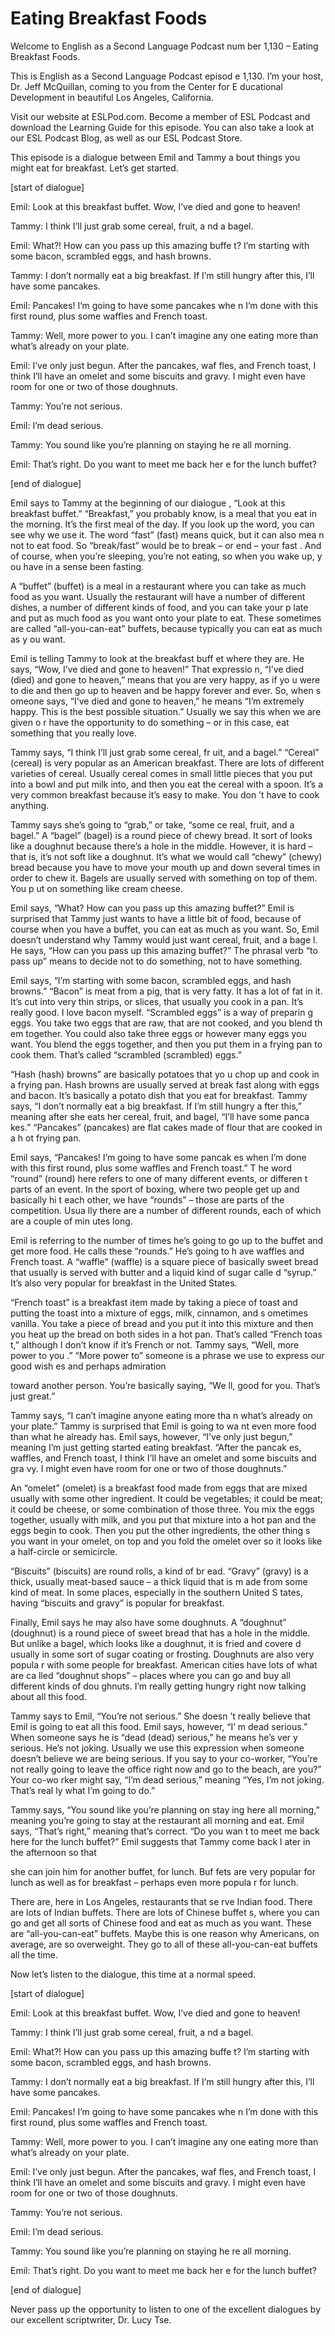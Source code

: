 # Eating Breakfast Foods

Welcome to English as a Second Language Podcast num ber 1,130 – Eating Breakfast Foods.

This is English as a Second Language Podcast episod e 1,130. I’m your host, Dr. Jeff McQuillan, coming to you from the Center for E ducational Development in beautiful Los Angeles, California.

Visit our website at ESLPod.com. Become a member of  ESL Podcast and download the Learning Guide for this episode. You can also take a look at our ESL Podcast Blog, as well as our ESL Podcast Store.

This episode is a dialogue between Emil and Tammy a bout things you might eat for breakfast. Let’s get started.

[start of dialogue]

Emil: Look at this breakfast buffet. Wow, I’ve died  and gone to heaven!

Tammy: I think I’ll just grab some cereal, fruit, a nd a bagel.

Emil: What?! How can you pass up this amazing buffe t? I’m starting with some bacon, scrambled eggs, and hash browns.

Tammy: I don’t normally eat a big breakfast. If I’m  still hungry after this, I’ll have some pancakes.

Emil: Pancakes! I’m going to have some pancakes whe n I’m done with this first round, plus some waffles and French toast.

Tammy: Well, more power to you. I can’t imagine any one eating more than what’s already on your plate.

Emil: I’ve only just begun. After the pancakes, waf fles, and French toast, I think I’ll have an omelet and some biscuits and gravy. I might even have room for one or two of those doughnuts.

Tammy: You’re not serious.

Emil: I’m dead serious.

Tammy: You sound like you’re planning on staying he re all morning.

Emil: That’s right. Do you want to meet me back her e for the lunch buffet?

[end of dialogue]

Emil says to Tammy at the beginning of our dialogue , “Look at this breakfast buffet.” “Breakfast,” you probably know, is a meal that you eat in the morning. It’s the first meal of the day. If you look up the word,  you can see why we use it. The word “fast” (fast) means quick, but it can also mea n not to eat food. So “break/fast” would be to break – or end – your fast . And of course, when you’re sleeping, you’re not eating, so when you wake up, y ou have in a sense been fasting.

A “buffet” (buffet) is a meal in a restaurant where  you can take as much food as you want. Usually the restaurant will have a number  of different dishes, a number of different kinds of food, and you can take your p late and put as much food as you want onto your plate to eat. These sometimes are called “all-you-can-eat” buffets, because typically you can eat as much as y ou want.

Emil is telling Tammy to look at the breakfast buff et where they are. He says, “Wow, I’ve died and gone to heaven!” That expressio n, “I’ve died (died) and gone to heaven,” means that you are very happy, as if yo u were to die and then go up to heaven and be happy forever and ever. So, when s omeone says, “I’ve died and gone to heaven,” he means “I’m extremely happy.  This is the best possible situation.” Usually we say this when we are given o r have the opportunity to do something – or in this case, eat something that you  really love.

Tammy says, “I think I’ll just grab some cereal, fr uit, and a bagel.” “Cereal” (cereal) is very popular as an American breakfast. There are lots of different varieties of cereal. Usually cereal comes in small little pieces that you put into a bowl and put milk into, and then you eat the cereal  with a spoon. It’s a very common breakfast because it’s easy to make. You don ’t have to cook anything.

Tammy says she’s going to “grab,” or take, “some ce real, fruit, and a bagel.” A “bagel” (bagel) is a round piece of chewy bread. It  sort of looks like a doughnut because there’s a hole in the middle. However, it is hard – that is, it’s not soft like a doughnut. It’s what we would call “chewy” (chewy)  bread because you have to move your mouth up and down several times in order to chew it. Bagels are usually served with something on top of them. You p ut on something like cream cheese.

Emil says, “What? How can you pass up this amazing buffet?” Emil is surprised that Tammy just wants to have a little bit of food,  because of course when you have a buffet, you can eat as much as you want. So,  Emil doesn’t understand why Tammy would just want cereal, fruit, and a bage l. He says, “How can you pass up this amazing buffet?” The phrasal verb “to pass up” means to decide not to do something, not to have something.

Emil says, “I’m starting with some bacon, scrambled  eggs, and hash browns.” “Bacon” is meat from a pig, that is very fatty. It has a lot of fat in it. It’s cut into very thin strips, or slices, that usually you cook in a pan. It’s really good. I love bacon myself. “Scrambled eggs” is a way of preparin g eggs. You take two eggs that are raw, that are not cooked, and you blend th em together. You could also take three eggs or however many eggs you want. You blend the eggs together, and then you put them in a frying pan to cook them.  That’s called “scrambled (scrambled) eggs.”

“Hash (hash) browns” are basically potatoes that yo u chop up and cook in a frying pan. Hash browns are usually served at break fast along with eggs and bacon. It’s basically a potato dish that you eat for breakfast. Tammy says, “I don’t normally eat a big breakfast. If I’m still hungry a fter this,” meaning after she eats her cereal, fruit, and bagel, “I’ll have some panca kes.” “Pancakes” (pancakes) are flat cakes made of flour that are cooked in a h ot frying pan.

Emil says, “Pancakes! I’m going to have some pancak es when I’m done with this first round, plus some waffles and French toast.” T he word “round” (round) here refers to one of many different events, or differen t parts of an event. In the sport of boxing, where two people get up and basically hi t each other, we have “rounds” – those are parts of the competition. Usua lly there are a number of different rounds, each of which are a couple of min utes long.

Emil is referring to the number of times he’s going  to go up to the buffet and get more food. He calls these “rounds.” He’s going to h ave waffles and French toast. A “waffle” (waffle) is a square piece of basically sweet bread that usually is served with butter and a liquid kind of sugar calle d “syrup.” It’s also very popular for breakfast in the United States.

“French toast” is a breakfast item made by taking a  piece of toast and putting the toast into a mixture of eggs, milk, cinnamon, and s ometimes vanilla. You take a piece of bread and you put it into this mixture and  then you heat up the bread on both sides in a hot pan. That’s called “French toas t,” although I don’t know if it’s French or not. Tammy says, “Well, more power to you .” “More power to” someone is a phrase we use to express our good wish es and perhaps admiration

toward another person. You’re basically saying, “We ll, good for you. That’s just great.”

Tammy says, “I can’t imagine anyone eating more tha n what’s already on your plate.” Tammy is surprised that Emil is going to wa nt even more food than what he already has. Emil says, however, “I’ve only just  begun,” meaning I’m just getting started eating breakfast. “After the pancak es, waffles, and French toast, I think I’ll have an omelet and some biscuits and gra vy. I might even have room for one or two of those doughnuts.”

An “omelet” (omelet) is a breakfast food made from eggs that are mixed usually with some other ingredient. It could be vegetables;  it could be meat; it could be cheese, or some combination of those three. You mix  the eggs together, usually with milk, and you put that mixture into a hot pan and the eggs begin to cook. Then you put the other ingredients, the other thing s you want in your omelet, on top and you fold the omelet over so it looks like a  half-circle or semicircle.

“Biscuits” (biscuits) are round rolls, a kind of br ead. “Gravy” (gravy) is a thick, usually meat-based sauce – a thick liquid that is m ade from some kind of meat. In some places, especially in the southern United S tates, having “biscuits and gravy” is popular for breakfast.

Finally, Emil says he may also have some doughnuts.  A “doughnut” (doughnut) is a round piece of sweet bread that has a hole in the  middle. But unlike a bagel, which looks like a doughnut, it is fried and covere d usually in some sort of sugar coating or frosting. Doughnuts are also very popula r with some people for breakfast. American cities have lots of what are ca lled “doughnut shops” – places where you can go and buy all different kinds of dou ghnuts. I’m really getting hungry right now talking about all this food.

Tammy says to Emil, “You’re not serious.” She doesn ’t really believe that Emil is going to eat all this food. Emil says, however, “I’ m dead serious.” When someone says he is “dead (dead) serious,” he means he’s ver y serious. He’s not joking. Usually we use this expression when someone doesn’t  believe we are being serious. If you say to your co-worker, “You’re not really going to leave the office right now and go to the beach, are you?” Your co-wo rker might say, “I’m dead serious,” meaning “Yes, I’m not joking. That’s real ly what I’m going to do.”

Tammy says, “You sound like you’re planning on stay ing here all morning,” meaning you’re going to stay at the restaurant all morning and eat. Emil says, “That’s right,” meaning that’s correct. “Do you wan t to meet me back here for the lunch buffet?” Emil suggests that Tammy come back l ater in the afternoon so that

she can join him for another buffet, for lunch. Buf fets are very popular for lunch as well as for breakfast – perhaps even more popula r for lunch.

There are, here in Los Angeles, restaurants that se rve Indian food. There are lots of Indian buffets. There are lots of Chinese buffet s, where you can go and get all sorts of Chinese food and eat as much as you want. These are “all-you-can-eat” buffets. Maybe this is one reason why Americans, on  average, are so overweight. They go to all of these all-you-can-eat  buffets all the time.

Now let’s listen to the dialogue, this time at a normal speed.

[start of dialogue]

Emil: Look at this breakfast buffet. Wow, I’ve died  and gone to heaven!

Tammy: I think I’ll just grab some cereal, fruit, a nd a bagel.

Emil: What?! How can you pass up this amazing buffe t? I’m starting with some bacon, scrambled eggs, and hash browns.

Tammy: I don’t normally eat a big breakfast. If I’m  still hungry after this, I’ll have some pancakes.

Emil: Pancakes! I’m going to have some pancakes whe n I’m done with this first round, plus some waffles and French toast.

Tammy: Well, more power to you. I can’t imagine any one eating more than what’s already on your plate.

Emil: I’ve only just begun. After the pancakes, waf fles, and French toast, I think I’ll have an omelet and some biscuits and gravy. I might even have room for one or two of those doughnuts.

Tammy: You’re not serious.

Emil: I’m dead serious.

Tammy: You sound like you’re planning on staying he re all morning.

Emil: That’s right. Do you want to meet me back her e for the lunch buffet?

[end of dialogue]

 Never pass up the opportunity to listen to one of the excellent dialogues by our excellent scriptwriter, Dr. Lucy Tse.



